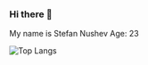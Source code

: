 ### Hi there 👋
My name is Stefan Nushev
Age: 23

![Top Langs](https://github-readme-stats.vercel.app/api/top-langs/?username=batstefchi&hide_progress=true)
